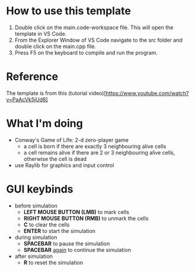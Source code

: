 # How to use this template
1. Double click on the main.code-workspace file. This will open the template in VS Code.
2. From the Explorer Window of VS Code navigate to the src folder and double click on the main.cpp file.
3. Press F5 on the keyboard to compile and run the program.

# Reference
The template is from this (tutorial video)[https://www.youtube.com/watch?v=PaAcVk5jUd8]

# What I'm doing
- Conway's Game of Life: 2-d zero-player game
    - a cell is born if there are exactly 3 neighbouring alive cells
    - a cell remains alive if there are 2 or 3 neighbouring alive cells, otherwise the cell is dead
- use Raylib for graphics and input control

# GUI keybinds
- before simulation 
    - **LEFT MOUSE BUTTON (LMB)** to mark cells
    - **RIGHT MOUSE BUTTON (RMB)** to unmark the cells 
    - **C** to clear the cells
    - **ENTER** to start the simulation
- during simulation
    - **SPACEBAR** to pause the simulation
    - **SPACEBAR** <u>again</u> to continue the simulation
- after simulation  
    - **R** to reset the simulation


